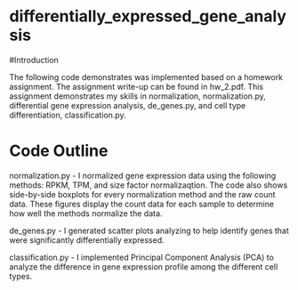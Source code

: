 # differentially_expressed_gene_analysis

#Introduction

The following code demonstrates was implemented based on a homework assignment. The assignment write-up can be found in hw_2.pdf. This assignment demonstrates my skills in normalization, normalization.py, differential gene expression analysis, de_genes.py, and cell type differentiation, classification.py.

# Code Outline

normalization.py - I normalized gene expression data using the following methods: RPKM, TPM, and size factor normalizaqtion. The code also shows side-by-side boxplots for every normalization method and the raw count data. These figures display the count data for each sample to determine how well the methods normalize the data.

de_genes.py - I generated scatter plots analyzing to help identify genes that were significantly differentially expressed.

classification.py - I implemented Principal Component Analysis (PCA) to analyze the difference in gene expression profile among the different cell types.
